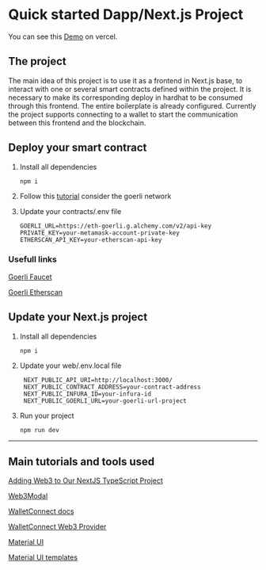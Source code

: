 # Quick started Dapp/Next.js Project

You can see this [Demo](https://blockchain-base-project.vercel.app/) on vercel.

## The project

The main idea of this project is to use it as a frontend in Next.js base, to interact with one or several smart contracts defined within the project. It is necessary to make its corresponding deploy in hardhat to be consumed through this frontend. The entire boilerplate is already configured. Currently the project supports connecting to a wallet to start the communication between this frontend and the blockchain.

## Deploy your smart contract

1. Install all dependencies
   ```
   npm i
   ```
2. Follow this [tutorial](https://hardhat.org/tutorial) consider the goerli network
3. Update your contracts/.env file

   ```
   GOERLI_URL=https://eth-goerli.g.alchemy.com/v2/api-key
   PRIVATE_KEY=your-metamask-account-private-key
   ETHERSCAN_API_KEY=your-etherscan-api-key
   ```

### Usefull links

[Goerli Faucet](https://goerlifaucet.com/)

[Goerli Etherscan](https://goerli.etherscan.io/)

## Update your Next.js project

1. Install all dependencies

   ```
   npm i
   ```

2. Update your web/.env.local file

   ```
    NEXT_PUBLIC_API_URI=http://localhost:3000/
    NEXT_PUBLIC_CONTRACT_ADDRESS=your-contract-address
    NEXT_PUBLIC_INFURA_ID=your-infura-id
    NEXT_PUBLIC_GOERLI_URL=your-goerli-url-project
   ```

3. Run your project

   ```
   npm run dev
   ```

---

## Main tutorials and tools used

[Adding Web3 to Our NextJS TypeScript Project](https://betterprogramming.pub/adding-web3-to-our-nextjs-typescript-project-861e9ed5feaf)

[Web3Modal](https://github.com/WalletConnect/web3modal)

[WalletConnect docs](https://docs.walletconnect.com/)

[WalletConnect Web3 Provider](https://www.npmjs.com/package/@walletconnect/web3-provider)

[Material UI](https://mui.com/)

[Material UI templates](https://mui.com/material-ui/getting-started/templates/)
